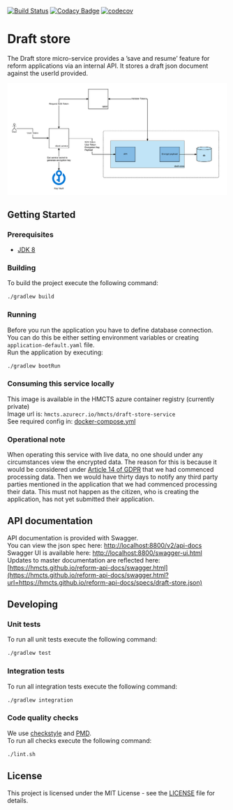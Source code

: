 [![Build Status](https://travis-ci.org/hmcts/draft-store.svg?branch=master)](https://travis-ci.org/hmcts/draft-store)
[![Codacy Badge](https://api.codacy.com/project/badge/Grade/35eb37f39906421387cfd120c35a538d)](https://www.codacy.com/app/HMCTS/draft-store)
[![codecov](https://codecov.io/gh/hmcts/draft-store/branch/master/graph/badge.svg)](https://codecov.io/gh/hmcts/draft-store)

# Draft store
The Draft store micro-service provides a ’save and resume’ feature for reform applications via an internal API. 
It stores a draft json document against the userId provided.

![Low Level Design](/doc/design.png)

## Getting Started

### Prerequisites
- [JDK 8](https://java.com)

### Building
To build the project execute the following command:
```bash
./gradlew build
```

### Running
Before you run the application you have to define database connection.  
You can do this be either setting environment variables or creating `application-default.yaml` file.  
Run the application by executing:
```bash
./gradlew bootRun
```

### Consuming this service locally
This image is available in the HMCTS azure container registry (currently private)  
Image url is: `hmcts.azurecr.io/hmcts/draft-store-service`  
See required config in: [docker-compose.yml](docker-compose.yml)

### Operational note
When operating this service with live data, no one should under any circumstances view the encrypted data. 
The reason for this is because it would be considered under [Article 14 of GDPR](https://gdpr-info.eu/art-14-gdpr/) that we had commenced processing data. 
Then we would have thirty days to notify any third party parties mentioned in the application that we had commenced processing their data. 
This must not happen as the citizen, who is creating the application, has not yet submitted their application.

## API documentation
API documentation is provided with Swagger.  
You can view the json spec here: [http://localhost:8800/v2/api-docs](http://localhost:8800/v2/api-docs)  
Swagger UI is available here: [http://localhost:8800/swagger-ui.html](http://localhost:8800/swagger-ui.html)  
Updates to master documentation are reflected here: [https://hmcts.github.io/reform-api-docs/swagger.html](https://hmcts.github.io/reform-api-docs/swagger.html?url=https://hmcts.github.io/reform-api-docs/specs/draft-store.json)

## Developing

### Unit tests
To run all unit tests execute the following command:
```bash
./gradlew test
```

### Integration tests
To run all integration tests execute the following command:
```bash
./gradlew integration
```

### Code quality checks
We use [checkstyle](http://checkstyle.sourceforge.net/) and [PMD](https://pmd.github.io/).  
To run all checks execute the following command:
```bash
./lint.sh
```

## License
This project is licensed under the MIT License - see the [LICENSE](LICENSE.md) file for details.
